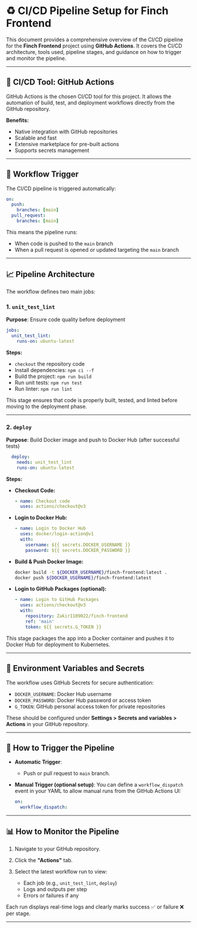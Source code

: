 # ♻️ CI/CD Pipeline Setup for Finch Frontend

This document provides a comprehensive overview of the CI/CD pipeline for the **Finch Frontend** project using **GitHub Actions**. It covers the CI/CD architecture, tools used, pipeline stages, and guidance on how to trigger and monitor the pipeline.

---

## 🚀 CI/CD Tool: GitHub Actions

GitHub Actions is the chosen CI/CD tool for this project. It allows the automation of build, test, and deployment workflows directly from the GitHub repository.

**Benefits:**

* Native integration with GitHub repositories
* Scalable and fast
* Extensive marketplace for pre-built actions
* Supports secrets management

---

## 🔄 Workflow Trigger

The CI/CD pipeline is triggered automatically:

```yaml
on:
  push:
    branches: [main]
  pull_request:
    branches: [main]
```

This means the pipeline runs:

* When code is pushed to the `main` branch
* When a pull request is opened or updated targeting the `main` branch

---

## 📈 Pipeline Architecture

The workflow defines two main jobs:

### 1. `unit_test_lint`

**Purpose**: Ensure code quality before deployment

```yaml
jobs:
  unit_test_lint:
    runs-on: ubuntu-latest
```

**Steps:**

* `checkout` the repository code
* Install dependencies: `npm ci --f`
* Build the project: `npm run build`
* Run unit tests: `npm run test`
* Run linter: `npm run lint`

This stage ensures that code is properly built, tested, and linted before moving to the deployment phase.

---

### 2. `deploy`

**Purpose**: Build Docker image and push to Docker Hub (after successful tests)

```yaml
  deploy:
    needs: unit_test_lint
    runs-on: ubuntu-latest
```

**Steps:**

* **Checkout Code:**

  ```yaml
  - name: Checkout code
    uses: actions/checkout@v3
  ```

* **Login to Docker Hub:**

  ```yaml
  - name: Login to Docker Hub
    uses: docker/login-action@v1
    with:
      username: ${{ secrets.DOCKER_USERNAME }}
      password: ${{ secrets.DOCKER_PASSWORD }}
  ```

* **Build & Push Docker Image:**

  ```bash
  docker build -t ${DOCKER_USERNAME}/finch-frontend:latest .
  docker push ${DOCKER_USERNAME}/finch-frontend:latest
  ```

* **Login to GitHub Packages (optional):**

  ```yaml
  - name: Login to GitHub Packages
    uses: actions/checkout@v3
    with:
      repository: Zakir1109022/finch-frontend
      ref: 'main'
      token: ${{ secrets.G_TOKEN }}
  ```

This stage packages the app into a Docker container and pushes it to Docker Hub for deployment to Kubernetes.

---

## 🔢 Environment Variables and Secrets

The workflow uses GitHub Secrets for secure authentication:

* `DOCKER_USERNAME`: Docker Hub username
* `DOCKER_PASSWORD`: Docker Hub password or access token
* `G_TOKEN`: GitHub personal access token for private repositories

These should be configured under **Settings > Secrets and variables > Actions** in your GitHub repository.

---

## 🔄 How to Trigger the Pipeline

* **Automatic Trigger**:

  * Push or pull request to `main` branch.

* **Manual Trigger (optional setup)**:
  You can define a `workflow_dispatch` event in your YAML to allow manual runs from the GitHub Actions UI:

  ```yaml
  on:
    workflow_dispatch:
  ```

---

## 📊 How to Monitor the Pipeline

1. Navigate to your GitHub repository.
2. Click the **"Actions"** tab.
3. Select the latest workflow run to view:

   * Each job (e.g., `unit_test_lint`, `deploy`)
   * Logs and outputs per step
   * Errors or failures if any

Each run displays real-time logs and clearly marks success ✅ or failure ❌ per stage.

---
